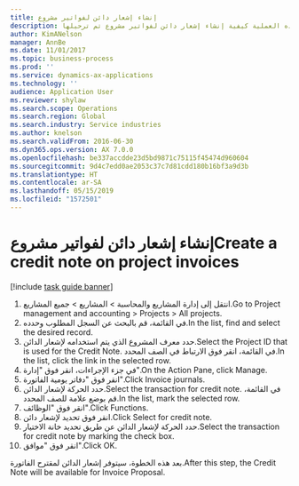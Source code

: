 ```yaml
---
title: إنشاء إشعار دائن لفواتير مشروع
description: توضح هذه العملية كيفية إنشاء إشعار دائن لفواتير مشروع تم ترحيلها.
author: KimANelson
manager: AnnBe
ms.date: 11/01/2017
ms.topic: business-process
ms.prod: ''
ms.service: dynamics-ax-applications
ms.technology: ''
audience: Application User
ms.reviewer: shylaw
ms.search.scope: Operations
ms.search.region: Global
ms.search.industry: Service industries
ms.author: knelson
ms.search.validFrom: 2016-06-30
ms.dyn365.ops.version: AX 7.0.0
ms.openlocfilehash: be337accdde23d5bd9871c75115f45474d960604
ms.sourcegitcommit: 9d4c7edd0ae2053c37c7d81cdd180b16bf3a9d3b
ms.translationtype: HT
ms.contentlocale: ar-SA
ms.lasthandoff: 05/15/2019
ms.locfileid: "1572501"
---
```

# <a name="create-a-credit-note-on-project-invoices"></a><span data-ttu-id="91c2c-103">إنشاء إشعار دائن لفواتير مشروع</span><span class="sxs-lookup"><span data-stu-id="91c2c-103">Create a credit note on project invoices</span></span>

[!include [task guide banner](../../includes/task-guide-banner.md)]

1. <span data-ttu-id="91c2c-104">انتقل إلى إدارة المشاريع والمحاسبة > المشاريع > جميع المشاريع.</span><span class="sxs-lookup"><span data-stu-id="91c2c-104">Go to Project management and accounting > Projects > All projects.</span></span> 
2. <span data-ttu-id="91c2c-105">في القائمة، قم بالبحث عن السجل المطلوب وحدده.</span><span class="sxs-lookup"><span data-stu-id="91c2c-105">In the list, find and select the desired record.</span></span> 
3. <span data-ttu-id="91c2c-106">حدد معرف المشروع‬ الذي يتم استخدامه لإشعار الدائن.</span><span class="sxs-lookup"><span data-stu-id="91c2c-106">Select the Project ID that is used for the Credit Note.</span></span> <span data-ttu-id="91c2c-107">في القائمة، انقر فوق الارتباط في الصف المحدد.</span><span class="sxs-lookup"><span data-stu-id="91c2c-107">In the list, click the link in the selected row.</span></span> 
4. <span data-ttu-id="91c2c-108">في جزء الإجراءات، انقر فوق "إدارة".</span><span class="sxs-lookup"><span data-stu-id="91c2c-108">On the Action Pane, click Manage.</span></span> 
5. <span data-ttu-id="91c2c-109">انقر فوق "دفاتر يومية الفاتورة".</span><span class="sxs-lookup"><span data-stu-id="91c2c-109">Click Invoice journals.</span></span> 
6. <span data-ttu-id="91c2c-110">حدد الحركة لإشعار الدائن.</span><span class="sxs-lookup"><span data-stu-id="91c2c-110">Select the transaction for credit note.</span></span> <span data-ttu-id="91c2c-111">في القائمة، قم بوضع علامة للصف المحدد.</span><span class="sxs-lookup"><span data-stu-id="91c2c-111">In the list, mark the selected row.</span></span> 
7. <span data-ttu-id="91c2c-112">انقر فوق "الوظائف".</span><span class="sxs-lookup"><span data-stu-id="91c2c-112">Click Functions.</span></span> 
8. <span data-ttu-id="91c2c-113">‏‏انقر فوق تحديد لإشعار دائن.</span><span class="sxs-lookup"><span data-stu-id="91c2c-113">Click Select for credit note.</span></span> 
9. <span data-ttu-id="91c2c-114">حدد الحركة لإشعار الدائن عن طريق تحديد خانة الاختيار.</span><span class="sxs-lookup"><span data-stu-id="91c2c-114">Select the transaction for credit note by marking the check box.</span></span>
10. <span data-ttu-id="91c2c-115">انقر فوق "موافق".</span><span class="sxs-lookup"><span data-stu-id="91c2c-115">Click OK.</span></span> 

<span data-ttu-id="91c2c-116">بعد هذه الخطوة، سيتوفر إشعار الدائن لمقترح الفاتورة.</span><span class="sxs-lookup"><span data-stu-id="91c2c-116">After this step, the Credit Note will be available for Invoice Proposal.</span></span>
